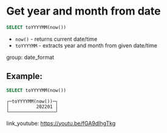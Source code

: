 # Get year and month from date

```sql
SELECT toYYYYMM(now())
```

- `now()` - returns current date/time
- `toYYYYMM` - extracts year and month from given date/time

group: date_format

## Example: 
```sql
SELECT toYYYYMM(now())
```
```
┌─toYYYYMM(now())─┐
│          202201 │
└─────────────────┘
```

link_youtube: https://youtu.be/fGA9dIhgTkg
